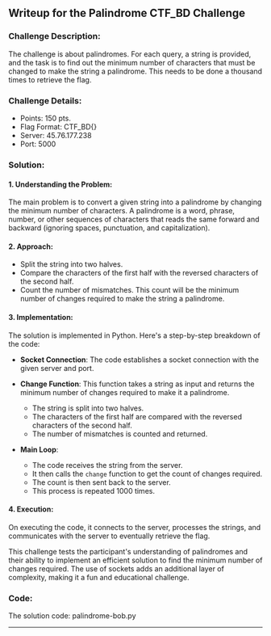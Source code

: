 ## Writeup for the Palindrome CTF_BD Challenge

### Challenge Description:

The challenge is about palindromes. For each query, a string is provided, and the task is to find out the minimum number of characters that must be changed to make the string a palindrome. This needs to be done a thousand times to retrieve the flag.

### Challenge Details:

- Points: 150 pts.
- Flag Format: CTF_BD{}
- Server: 45.76.177.238
- Port: 5000

### Solution:

#### 1. Understanding the Problem:

The main problem is to convert a given string into a palindrome by changing the minimum number of characters. A palindrome is a word, phrase, number, or other sequences of characters that reads the same forward and backward (ignoring spaces, punctuation, and capitalization).

#### 2. Approach:

- Split the string into two halves.
- Compare the characters of the first half with the reversed characters of the second half.
- Count the number of mismatches. This count will be the minimum number of changes required to make the string a palindrome.

#### 3. Implementation:

The solution is implemented in Python. Here's a step-by-step breakdown of the code:

- **Socket Connection**: The code establishes a socket connection with the given server and port.
- **Change Function**: This function takes a string as input and returns the minimum number of changes required to make it a palindrome.

  - The string is split into two halves.
  - The characters of the first half are compared with the reversed characters of the second half.
  - The number of mismatches is counted and returned.
- **Main Loop**:

  - The code receives the string from the server.
  - It then calls the `change` function to get the count of changes required.
  - The count is then sent back to the server.
  - This process is repeated 1000 times.

#### 4. Execution:

On executing the code, it connects to the server, processes the strings, and communicates with the server to eventually retrieve the flag.



This challenge tests the participant's understanding of palindromes and their ability to implement an efficient solution to find the minimum number of changes required. The use of sockets adds an additional layer of complexity, making it a fun and educational challenge.

### Code:

The solution code: palindrome-bob.py

---
